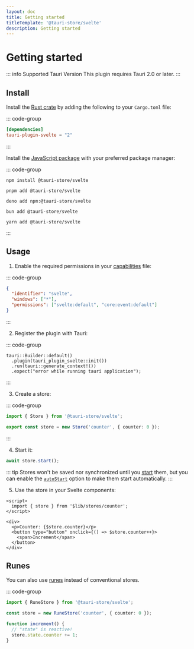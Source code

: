 ```yaml
---
layout: doc
title: Getting started
titleTemplate: '@tauri-store/svelte'
description: Getting started
---
```


# Getting started

::: info Supported Tauri Version
This plugin requires Tauri 2.0 or later.
:::

## Install

Install the [Rust crate](https://crates.io/crates/tauri-plugin-svelte) by adding the following to your `Cargo.toml` file:

::: code-group

```toml [src-tauri/Cargo.toml]
[dependencies]
tauri-plugin-svelte = "2"
```

:::

Install the [JavaScript package](https://www.npmjs.com/package/@tauri-store/svelte) with your preferred package manager:

::: code-group

```shell [npm]
npm install @tauri-store/svelte
```

```shell [pnpm]
pnpm add @tauri-store/svelte
```

```shell [deno]
deno add npm:@tauri-store/svelte
```

```shell [bun]
bun add @tauri-store/svelte
```

```shell [yarn]
yarn add @tauri-store/svelte
```

:::

## Usage

1. Enable the required permissions in your [capabilities](https://tauri.app/security/capabilities/) file:

::: code-group

```json [src-tauri/capabilities/svelte.json]
{
  "identifier": "svelte",
  "windows": ["*"],
  "permissions": ["svelte:default", "core:event:default"]
}
```

:::

2. Register the plugin with Tauri:

::: code-group

```rust{2} [src-tauri/src/lib.rs]
tauri::Builder::default()
  .plugin(tauri_plugin_svelte::init())
  .run(tauri::generate_context!())
  .expect("error while running tauri application");
```

:::

3. Create a store:

::: code-group

```typescript [src/lib/stores/counter.ts]
import { Store } from '@tauri-store/svelte';

export const store = new Store('counter', { counter: 0 });
```

:::

4. Start it:

```typescript
await store.start();
```

::: tip
Stores won't be saved nor synchronized until you [start](https://tb.dev.br/tauri-store/js-docs/plugin-svelte/classes/Store.html#start) them, but you can enable the [`autoStart`](https://tb.dev.br/tauri-store/js-docs/plugin-svelte/interfaces/StoreFrontendOptions.html#autostart) option to make them start automatically.
:::

5. Use the store in your Svelte components:

```svelte
<script>
  import { store } from '$lib/stores/counter';
</script>

<div>
  <p>Counter: {$store.counter}</p>
  <button type="button" onclick={() => $store.counter++}>
    <span>Increment</span>
  </button>
</div>
```

## Runes

You can also use [runes](https://svelte.dev/docs/svelte/what-are-runes) instead of conventional stores.

::: code-group

```typescript [src/lib/counter.svelte.ts]
import { RuneStore } from '@tauri-store/svelte';

const store = new RuneStore('counter', { counter: 0 });

function increment() {
  // "state" is reactive!
  store.state.counter += 1;
}
```
